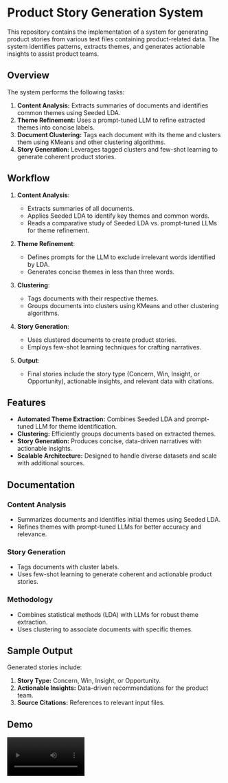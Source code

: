 
# Product Story Generation System

This repository contains the implementation of a system for generating product stories from various text files containing product-related data. The system identifies patterns, extracts themes, and generates actionable insights to assist product teams.

## **Overview**

The system performs the following tasks:
1. **Content Analysis:** Extracts summaries of documents and identifies common themes using Seeded LDA.
2. **Theme Refinement:** Uses a prompt-tuned LLM to refine extracted themes into concise labels.
3. **Document Clustering:** Tags each document with its theme and clusters them using KMeans and other clustering algorithms.
4. **Story Generation:** Leverages tagged clusters and few-shot learning to generate coherent product stories.

## **Workflow**

1. **Content Analysis**:
   - Extracts summaries of all documents.
   - Applies Seeded LDA to identify key themes and common words.
   - Reads a comparative study of Seeded LDA vs. prompt-tuned LLMs for theme refinement.

2. **Theme Refinement**:
   - Defines prompts for the LLM to exclude irrelevant words identified by LDA.
   - Generates concise themes in less than three words.

3. **Clustering**:
   - Tags documents with their respective themes.
   - Groups documents into clusters using KMeans and other clustering algorithms.

4. **Story Generation**:
   - Uses clustered documents to create product stories.
   - Employs few-shot learning techniques for crafting narratives.

5. **Output**:
   - Final stories include the story type (Concern, Win, Insight, or Opportunity), actionable insights, and relevant data with citations.

## **Features**

- **Automated Theme Extraction:** Combines Seeded LDA and prompt-tuned LLM for theme identification.
- **Clustering:** Efficiently groups documents based on extracted themes.
- **Story Generation:** Produces concise, data-driven narratives with actionable insights.
- **Scalable Architecture:** Designed to handle diverse datasets and scale with additional sources.

## **Documentation**

### **Content Analysis**
- Summarizes documents and identifies initial themes using Seeded LDA.
- Refines themes with prompt-tuned LLMs for better accuracy and relevance.

### **Story Generation**
- Tags documents with cluster labels.
- Uses few-shot learning to generate coherent and actionable product stories.

### **Methodology**
- Combines statistical methods (LDA) with LLMs for robust theme extraction.
- Uses clustering to associate documents with specific themes.

## **Sample Output**

Generated stories include:
1. **Story Type:** Concern, Win, Insight, or Opportunity.
2. **Actionable Insights:** Data-driven recommendations for the product team.
3. **Source Citations:** References to relevant input files.

## **Demo**
<video src='demo.mp4' width=180/>

## **Future Improvements**

- Incorporate automation of workflow while fetching real time data.
- Explore alternative clustering algorithms for better accuracy.
- Fine-tune LLMs for enhanced storytelling.

---

